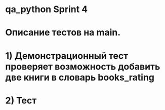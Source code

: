 # qa_python Sprint 4
# Описание тестов на main.
# 1) Демонстрационный тест проверяет возможность добавить две книги в словарь books_rating
# 2) Тест 
